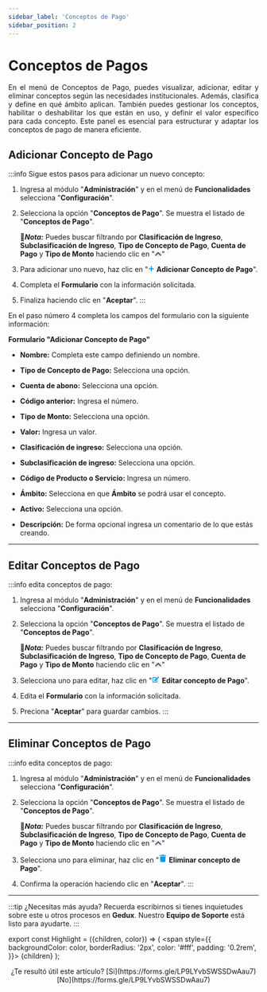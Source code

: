 ```yaml
---
sidebar_label: 'Conceptos de Pago'
sidebar_position: 2
---
```


# Conceptos de Pagos 

<div align="justify">En el menú de Conceptos de Pago, puedes visualizar, adicionar, editar y eliminar conceptos según las necesidades institucionales. Además, clasifica y define en qué ámbito aplican. También puedes gestionar los conceptos, habilitar o deshabilitar los que están en uso, y definir el valor específico para cada concepto. Este panel es esencial para estructurar y adaptar los conceptos de pago de manera eficiente.</div>

## Adicionar Concepto de Pago

:::info Sigue estos pasos para adicionar un nuevo concepto:

1. Ingresa al módulo "**Administración**" y en el menú de **Funcionalidades** selecciona "**Configuración**".

2. Selecciona la opción "**Conceptos de Pago**". Se muestra el listado de "**Conceptos de Pago**".

    📌***Nota:*** Puedes buscar filtrando por **Clasificación de Ingreso**, **Subclasificación de Ingreso**, **Tipo de Concepto de Pago**, **Cuenta de Pago** y **Tipo de Monto** haciendo clic en "![](./img/IcoFiL2.png)"

3. Para adicionar uno nuevo, haz clic en "![](./img/IcoAdd.png) **Adicionar Concepto de Pago**".


4. Completa el **Formulario** con la información solicitada.

5. Finaliza haciendo clic en "**Aceptar**".
:::

En el paso número 4 completa los campos del formulario con la siguiente información:

**Formulario "Adicionar Concepto de Pago"**

* **Nombre:** Completa este campo definiendo un nombre.

* **Tipo de Concepto de Pago:** Selecciona una opción.

* **Cuenta de abono:** Selecciona una opción.

* **Código anterior:** Ingresa el número.

* **Tipo de Monto:** Selecciona una opción.

* **Valor:** Ingresa un valor.

* **Clasificación de ingreso:** Selecciona una opción.

* **Subclasificación de ingreso:** Selecciona una opción.

* **Código de Producto o Servicio:** Ingresa un número.

* **Ámbito:** Selecciona en que **Ámbito** se podrá usar el concepto.

* **Activo:** Selecciona una opción.

* **Descripción:** De forma opcional ingresa un comentario de lo que estás creando.
___

## Editar Conceptos de Pago

:::info edita conceptos de pago:

1. Ingresa al módulo "**Administración**" y en el menú de **Funcionalidades** selecciona "**Configuración**".

2. Selecciona la opción "**Conceptos de Pago**". Se muestra el listado de "**Conceptos de Pago**".

    📌***Nota:*** Puedes buscar filtrando por **Clasificación de Ingreso**, **Subclasificación de Ingreso**, **Tipo de Concepto de Pago**, **Cuenta de Pago** y **Tipo de Monto** haciendo clic en "![](./img/IcoFiL2.png)"

3. Selecciona uno para editar, haz clic en "![](./img/IcoEdt.png) **Editar concepto de Pago**".

4. Edita el **Formulario** con la información solicitada.

5. Preciona "**Aceptar**" para guardar cambios.
:::
___

## Eliminar Conceptos de Pago

:::info edita conceptos de pago:

1. Ingresa al módulo "**Administración**" y en el menú de **Funcionalidades** selecciona "**Configuración**".

2. Selecciona la opción "**Conceptos de Pago**". Se muestra el listado de "**Conceptos de Pago**".

    📌***Nota:*** Puedes buscar filtrando por **Clasificación de Ingreso**, **Subclasificación de Ingreso**, **Tipo de Concepto de Pago**, **Cuenta de Pago** y **Tipo de Monto** haciendo clic en "![](./img/IcoFiL2.png)"

3. Selecciona uno para eliminar, haz clic en "![](./img/IcoDel2.png) **Eliminar concepto de Pago**".

4. Confirma la operación haciendo clic en "**Aceptar**".
:::
___

:::tip ¿Necesitas más ayuda?
Recuerda escribirnos si tienes inquietudes sobre este u otros procesos en **Gedux**. Nuestro **Equipo de Soporte** está listo para ayudarte.
:::

export const Highlight = ({children, color}) => (
  <span
    style={{
      backgroundColor: color,
      borderRadius: '2px',
      color: '#fff',
      padding: '0.2rem',
    }}>
    {children}
  </span>
);

<center>¿Te resultó útil este artículo? <Highlight color="#B0AEAC">[Si](https://forms.gle/LP9LYvbSWSSDwAau7)</Highlight> <Highlight color="#B0AEAC">[No](https://forms.gle/LP9LYvbSWSSDwAau7)</Highlight> </center>
